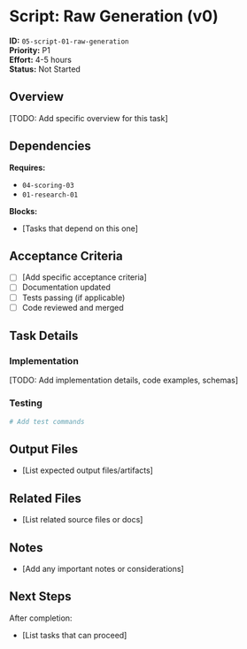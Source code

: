 # Script: Raw Generation (v0)

**ID:** `05-script-01-raw-generation`  
**Priority:** P1  
**Effort:** 4-5 hours  
**Status:** Not Started

## Overview

[TODO: Add specific overview for this task]

## Dependencies

**Requires:**
- `04-scoring-03`
- `01-research-01`

**Blocks:**
- [Tasks that depend on this one]

## Acceptance Criteria

- [ ] [Add specific acceptance criteria]
- [ ] Documentation updated
- [ ] Tests passing (if applicable)
- [ ] Code reviewed and merged

## Task Details

### Implementation

[TODO: Add implementation details, code examples, schemas]

### Testing

```bash
# Add test commands
```

## Output Files

- [List expected output files/artifacts]

## Related Files

- [List related source files or docs]

## Notes

- [Add any important notes or considerations]

## Next Steps

After completion:
- [List tasks that can proceed]
